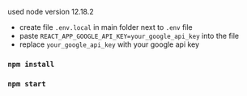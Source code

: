 used node version 12.18.2
- create file `.env.local` in main folder next to `.env` file
- paste `REACT_APP_GOOGLE_API_KEY=your_google_api_key` into the file
- replace `your_google_api_key` with your google api key

### `npm install`
### `npm start`

